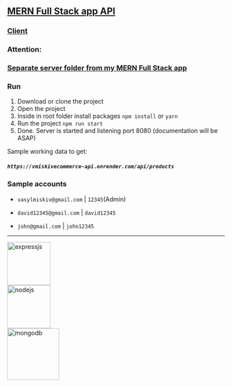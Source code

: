 ## [MERN Full Stack app API](https://vmiskivecommerce-api.onrender.com) 

### [Client](https://github.com/vasylmiskiv/ecommerce-client)

### Attention: 
### [Separate server folder from my MERN Full Stack app](https://github.com/vasylmiskiv/fullstack-ecommerceapp)

### Run
1. Download or clone the project
2. Open the project
3. Inside in root folder install packages `npm install` or `yarn`
4. Run the project `npm run start`
5. Done. Server is started and listening port 8080 (documentation will be ASAP)


Sample working data to get:
##### `https://vmiskivecommerce-api.onrender.com/api/products`

### Sample accounts

- `vasylmiskiv@gmail.com` | `12345`(Admin)

- `david12345@gmail.com` | `david12345`

- `john@gmail.com` | `john12345`

---

<img src="https://w7.pngwing.com/pngs/925/447/png-transparent-express-js-node-js-javascript-mongodb-node-js-text-trademark-logo.png" alt="expressjs" width = 100px>
<br/>
<img src="https://cdn.freebiesupply.com/logos/large/2x/nodejs-1-logo-svg-vector.svg"  alt="nodejs" width = 100px >
<br/>
<img src="https://upload.wikimedia.org/wikipedia/commons/9/93/MongoDB_Logo.svg" alt="mongodb" width = 120px>
